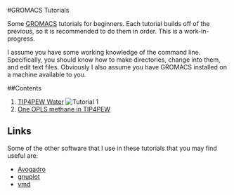 #GROMACS Tutorials

Some [GROMACS](http://www.gromacs.org) tutorials for beginners. Each tutorial
builds off of the previous, so it is recommended to do them in order. This is a
work-in-progress.

I assume you have some working knowledge of the command line. Specifically, you
should know how to make directories, change into them, and edit text files.
Obviously I also assume you have GROMACS installed on a machine available to you.

##Contents

1. [TIP4PEW Water](1_tip4pew_water)
![Tutorial 1](tutorial1.png)
2. [One OPLS methane in TIP4PEW](2_methane_in_water)

## Links
Some of the other software that I use in these tutorials that you may find
useful are:

* [Avogadro](http://avogadro.cc/wiki/Main_Page)
* [gnuplot](http://www.gnuplot.info/)
* [vmd](http://www.ks.uiuc.edu/Research/vmd/)
